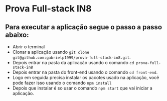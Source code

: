 # Prova Full-stack IN8
## Para executar a aplicação segue o passo a passo abaixo:

- Abrir o terminal
- Clonar a aplicação usando `git clone git@github.com:gabrielp1999/prova-full-stack-in8.git`.
- Depois entrar na pasta da aplicação usando o comando `cd prova-full-stack-in8`
- Depois entrar na pasta do front-end usando o comando `cd front-end`.
- Logo em seguida precisa instalar os pacotes usado na aplicação, você pode fazer isso usando o comando `npm install`
- Depois que instalar é so usar o comando `npm start` que vai iniciar a aplicação.